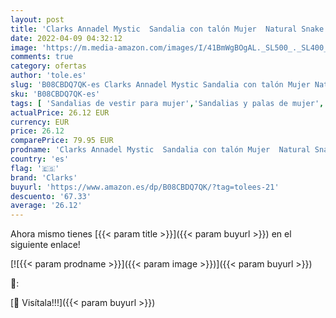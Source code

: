 ```yaml
---
layout: post
title: 'Clarks Annadel Mystic  Sandalia con talón Mujer  Natural Snake Synthetic  41 EU'
date: 2022-04-09 04:32:12
image: 'https://m.media-amazon.com/images/I/41BmWgBOgAL._SL500_._SL400_.jpg'
comments: true
category: ofertas
author: 'tole.es'
slug: 'B08CBDQ7QK-es Clarks Annadel Mystic Sandalia con talón Mujer Natural...'
sku: 'B08CBDQ7QK-es'
tags: [ 'Sandalias de vestir para mujer','Sandalias y palas de mujer','Zapatos','Zapatos para mujer','Zapatos y complementos','clarks','sandalia', ]
actualPrice: 26.12 EUR
currency: EUR
price: 26.12
comparePrice: 79.95 EUR
prodname: 'Clarks Annadel Mystic  Sandalia con talón Mujer  Natural Snake Synthetic  41 EU'
country: 'es'
flag: '🇪🇸'
brand: 'Clarks'
buyurl: 'https://www.amazon.es/dp/B08CBDQ7QK/?tag=tolees-21'
descuento: '67.33'
average: '26.12'
---
```


Ahora mismo tienes [{{< param title >}}]({{< param buyurl >}}) en el siguiente enlace!

[![{{< param prodname >}}]({{< param image >}})]({{< param buyurl >}})

🔎:


[🛒 Visítala!!!]({{< param buyurl >}})
